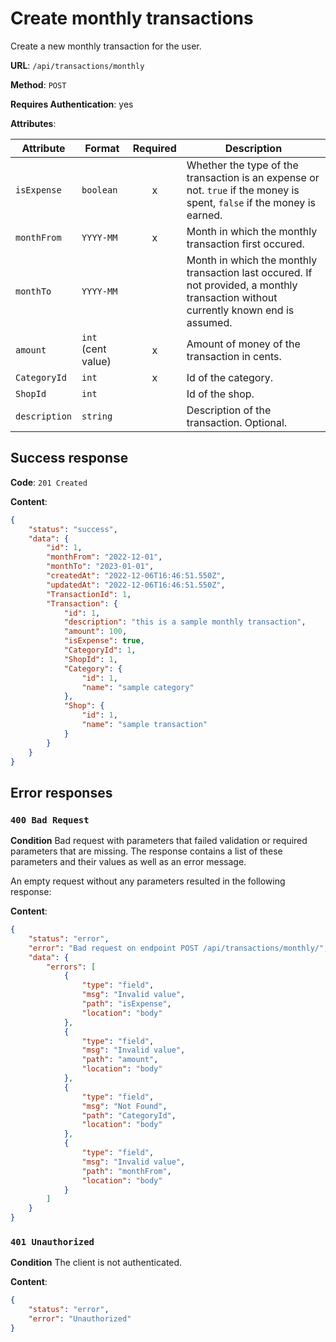 # Create monthly transactions

Create a new monthly transaction for the user.

**URL**: `/api/transactions/monthly`

**Method**: `POST`

**Requires Authentication**: yes

**Attributes**:

| Attribute     | Format             | Required | Description                                                                                                                         |
| ------------- | ------------------ | :------: | ----------------------------------------------------------------------------------------------------------------------------------- |
| `isExpense`   | `boolean`          |    x     | Whether the type of the transaction is an expense or not. `true` if the money is spent, `false` if the money is earned.             |
| `monthFrom`   | `YYYY-MM`          |    x     | Month in which the monthly transaction first occured.                                                                               |
| `monthTo`     | `YYYY-MM`          |          | Month in which the monthly transaction last occured. If not provided, a monthly transaction without currently known end is assumed. |
| `amount`      | `int` (cent value) |    x     | Amount of money of the transaction in cents.                                                                                        |
| `CategoryId`  | `int`              |    x     | Id of the category.                                                                                                                 |
| `ShopId`      | `int`              |          | Id of the shop.                                                                                                                     |
| `description` | `string`           |          | Description of the transaction. Optional.                                                                                           |

## Success response

**Code**: `201 Created`

**Content**:

```json
{
    "status": "success",
    "data": {
        "id": 1,
        "monthFrom": "2022-12-01",
        "monthTo": "2023-01-01",
        "createdAt": "2022-12-06T16:46:51.550Z",
        "updatedAt": "2022-12-06T16:46:51.550Z",
        "TransactionId": 1,
        "Transaction": {
            "id": 1,
            "description": "this is a sample monthly transaction",
            "amount": 100,
            "isExpense": true,
            "CategoryId": 1,
            "ShopId": 1,
            "Category": {
                "id": 1,
                "name": "sample category"
            },
            "Shop": {
                "id": 1,
                "name": "sample transaction"
            }
        }
    }
}
```

## Error responses

### `400 Bad Request`

**Condition**
Bad request with parameters that failed validation or required parameters that are missing. The response contains a list of these parameters and their values as well as an error message.

An empty request without any parameters resulted in the following response:

**Content**:

```json
{
	"status": "error",
	"error": "Bad request on endpoint POST /api/transactions/monthly/",
	"data": {
		"errors": [
			{
				"type": "field",
				"msg": "Invalid value",
				"path": "isExpense",
				"location": "body"
			},
			{
				"type": "field",
				"msg": "Invalid value",
				"path": "amount",
				"location": "body"
			},
			{
				"type": "field",
				"msg": "Not Found",
				"path": "CategoryId",
				"location": "body"
			},
			{
				"type": "field",
				"msg": "Invalid value",
				"path": "monthFrom",
				"location": "body"
			}
		]
	}
}
```

### `401 Unauthorized`

**Condition**
The client is not authenticated.

**Content**:

```json
{
    "status": "error",
    "error": "Unauthorized"
}
```
